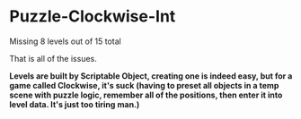 # Puzzle-Clockwise-Int

Missing 8 levels out of 15 total

That is all of the issues.

**Levels are built by Scriptable Object, creating one is indeed easy, but for a game called Clockwise, it's suck (having to preset all objects in a temp scene with puzzle logic, remember all of the positions, then enter it into level data. It's just too tiring man.)**
